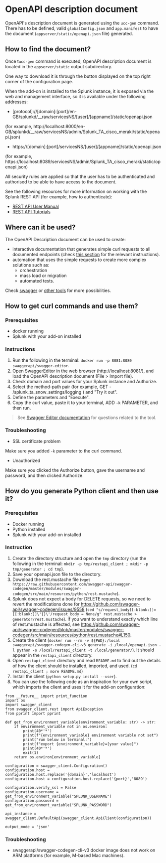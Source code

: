 # OpenAPI description document

OpenAPI's description document is generated using the `ucc-gen` command. 
There has to be defined, valid `globalConfig.json` and `app.manifest` to have the document (`appserver/static/openapi.json` file) generated.

## How to find the document?

Once t`ucc-gen` command is executed, OpenAPI description document is located in the `appserver/static` output subdirectory.

One way to download it is through the button displayed on the top right corner of the configuration page.

When the add-on is installed to the Splunk instance, it is exposed via the web and management interface, so it is available under the following addresses:

* \[protocol\]://\[domain\]:\[port\]/en-GB/splunkd/__raw/servicesNS/\[user\]/\[appname\]/static/openapi.json

(for example, http://localhost:8000/en-GB/splunkd/__raw/servicesNS/admin/Splunk_TA_cisco_meraki/static/openapi.json)

* https://\[domain\]:\[port\]/servicesNS/\[user\]/\[appname\]/static/openapi.json

(for example, https://localhost:8089/servicesNS/admin/Splunk_TA_cisco_meraki/static/openapi.json)

All security rules are applied so that the user has to be authenticated and authorised to be able to have access to the document.

See the following resources for more information on working with the Splunk REST API (for example, how to authenticate):

* [REST API User Manual](http://docs.splunk.com/Documentation/Splunk/9.0.3/RESTUM/RESTusing)
* [REST API Tutorials](http://docs.splunk.com/Documentation/Splunk/9.0.3/RESTTUT/RESTconfigurations)

## Where can it be used?

The OpenAPI Description document can be used to create:

* interactive documentation that generates simple curl requests to all documented endpoints (check [this section](#how-to-get-curl-commands-and-use-them) for the relevant instructions).
* automation that uses the simple requests to create more complex solutions such as:
    * orchestration
    * mass load or migration
    * automated tests.

Check [swagger](https://swagger.io/) or [other tools](https://github.com/OAI/OpenAPI-Specification/blob/main/IMPLEMENTATIONS.md) for more possibilities.

## How to get curl commands and use them?

### Prerequisites

* docker running
* Splunk with your add-on installed

### Instructions

1. Run the following in the terminal: `docker run -p 8081:8080 swaggerapi/swagger-editor`.
2. Open SwaggerEditor in the web browser (http://localhost:8081/), and load the OpenAPI description document (File > Import file).
3. Check domain and port values for your Splunk instance and Authorize.
4. Select the method-path pair (for example, GET - /splunk_ta_snow_settings/logging ) and "Try it out".
5. Define the parameters and "Execute".
6. Copy the curl value, paste it to your terminal, ADD `-k` PARAMETER, and then run.

> See [Swagger Editor documentation](https://swagger.io/tools/swagger-editor/) for questions related to the tool.

### Troubleshooting

* SSL certificate problem

Make sure you added `-k` parameter to the curl command.

* Unauthorized

Make sure you clicked the Authorize button, gave the username and password, and then clicked Authorize.

## How do you generate Python client and then use it?

### Prerequisites

* Docker running
* Python installed
* Splunk with your add-on installed

### Instruction

1. Create the directory structure and open the `tmp` directory (run the following in the terminal: `mkdir -p tmp/restapi_client ; mkdir -p tmp/generator ; cd tmp`).
2. Save your openapi.json file to the directory.
3. Download the rest.mustache file (`wget https://raw.githubusercontent.com/swagger-api/swagger-codegen/master/modules/swagger-codegen/src/main/resources/python/rest.mustache`).
4. Splunk does not expect a body for DELETE requests, so we need to revert the modifications done for https://github.com/swagger-api/swagger-codegen/issues/9558 (`sed "s/request_body[[:blank:]]=[[:blank:]]\'{}\'/request_body = None/g" rest.mustache > generator/rest.mustache`).
If you want to understand exactly which line of rest.mustache is affected, see https://github.com/swagger-api/swagger-codegen/blob/master/modules/swagger-codegen/src/main/resources/python/rest.mustache#L150. 
5. Create the client (`docker run --rm -v ${PWD}:/local swaggerapi/swagger-codegen-cli-v3 generate -i /local/openapi.json -l python -o /local/restapi_client -t /local/generator/`). It should appear in the `restapi_client` directory.
6. Open `restapi_client` directory and read `README.md` to find out the details of how the client should be installed, imported, and used. (`cd restapi_client ; more README.md`)
7. Install the client (`python setup.py install --user`).
8. You can use the following code as an inspiration for your own script, which imports the client and uses it for the add-on configuration:
```
from __future__ import print_function
import os
import swagger_client
from swagger_client.rest import ApiException
from pprint import pprint

def get_from_environment_variable(environment_variable: str) -> str:
    if environment_variable not in os.environ:
        print(40*'*')
        print(f"{environment_variable} environment variable not set")
        print("run below in terminal:")
        print(f"export {environment_variable}=[your value]")
        print(40*'*')
        exit(1)
    return os.environ[environment_variable]

configuration = swagger_client.Configuration()
configuration.host = configuration.host.replace('{domain}','localhost')
configuration.host = configuration.host.replace('{port}','8089')

configuration.verify_ssl = False
configuration.username = get_from_environment_variable("SPLUNK_USERNAME")
configuration.password = get_from_environment_variable("SPLUNK_PASSWORD")

api_instance = swagger_client.DefaultApi(swagger_client.ApiClient(configuration))

output_mode = 'json'
```

### Troubleshooting

* swaggerapi/swagger-codegen-cli-v3 docker image does not work on ARM platforms (for example, M-based Mac machines).
